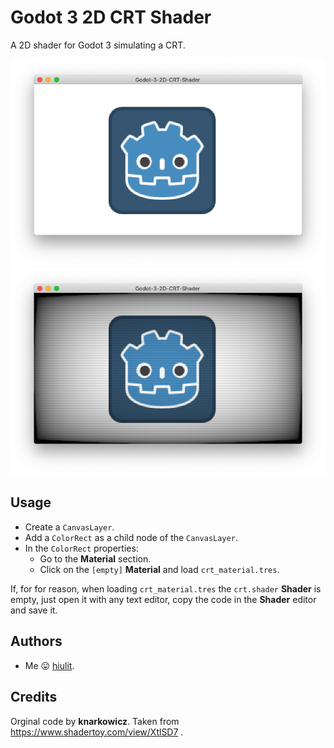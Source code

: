 # Godot 3 2D CRT Shader

A 2D shader for Godot 3 simulating a CRT.

![A 2D shader for Godot 3 simulating a CRT - OFF](/example-crt-off.png)
![A 2D shader for Godot 3 simulating a CRT- ON](/example-crt-on.png)

## Usage

* Create a `CanvasLayer`.
* Add a `ColorRect` as a child node of the `CanvasLayer`.
* In the `ColorRect` properties:
  * Go to the **Material** section.
  * Click on the `[empty]` **Material** and load `crt_material.tres`.

If, for for reason, when loading `crt_material.tres` the `crt.shader` **Shader** is empty, just open it with any text editor, copy the code in the **Shader** editor and save it.

## Authors

* Me 😛 [hiulit](https://github.com/hiulit).

## Credits

Orginal code by **knarkowicz**. Taken from https://www.shadertoy.com/view/XtlSD7 .
